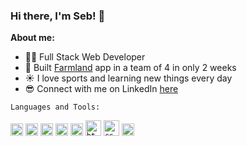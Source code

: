 ### Hi there, I'm Seb! 👋

**About me:**
- 👨‍💻 Full Stack Web Developer
- 🎯 Built [Farmland](https://github.com/sebasfourn/farmland/) app in a team of 4 in only 2 weeks
- ☀️ I love sports and learning new things every day
- 😎 Connect with me on LinkedIn [here](https://www.linkedin.com/in/sebasfourn/)

`Languages and Tools:`

<code><img height="20" alt="ruby" src="https://raw.githubusercontent.com/get-icon/geticon/master/icons/ruby.svg"></code>
<code><img height="20" alt="rails" src="https://raw.githubusercontent.com/get-icon/geticon/master/icons/rails.svg"></code>
<code><img height="20" alt="sql" src="https://raw.githubusercontent.com/get-icon/geticon/master/icons/postgresql.svg"></code>
<code><img height="20" alt="typescript" src="https://raw.githubusercontent.com/get-icon/geticon/master/icons/typescript.svg"></code>
<code><img height="20" alt="javascript" src="https://raw.githubusercontent.com/get-icon/geticon/master/icons/javascript.svg"></code>
<code><img height="25" alt="html" src="https://raw.githubusercontent.com/get-icon/geticon/master/icons/html-5.svg"></code>
<code><img height="25" alt="css" src="https://raw.githubusercontent.com/get-icon/geticon/master/icons/css-3.svg"></code>
<code><img height="20" alt="keroku" src="https://raw.githubusercontent.com/get-icon/geticon/master/icons/heroku-icon.svg"></code>
